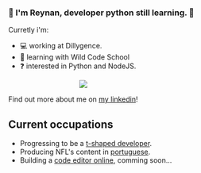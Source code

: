 
### 🤙 I'm Reynan, developer python still learning. 🚀
  
Curretly i'm:

- 💻 working at Dillygence.
- 🌱 learning with Wild Code School
- ❓ interested in Python and NodeJS.

<div align="center"  style="width: 60%" >
<img src="https://media.giphy.com/media/QNFhOolVeCzPQ2Mx85/giphy.gif" align="center"/>
</div>
  
Find out more about me on <a href="https://www.linkedin.com/in/reynan-dev/" target="_blank">my linkedin</a>! 

## Current occupations

- Progressing to be a <a href="https://infinum.com/blog/t-shaped-developers/">t-shaped developer</a>.
- Producing NFL's content in <a href="https://instagram.com/nfldazueira/">portuguese</a>.
- Building a <a href="https://github.com/reynan-dev/codenaute">code editor online</a>, comming soon...
